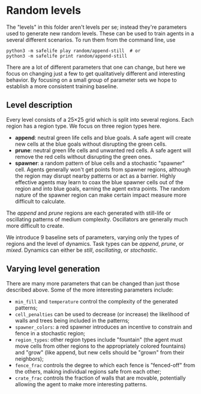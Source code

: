 # Random levels

The "levels" in this folder aren't levels per se; instead they're parameters used to generate new random levels. These can be used to train agents in a several different scenarios. To run them from the command line, use

    python3 -m safelife play random/append-still  # or
    python3 -m safelife print random/append-still

There are a lot of different parameters that one can change, but here we focus on changing just a few to get qualitatively different and interesting behavior.
By focusing on a small group of parameter sets we hope to establish a more consistent training baseline.


## Level description

Every level consists of a 25×25 grid which is split into several regions. Each region has a region type. We focus on three region types here.

- **append**: neutral green life cells and blue goals. A safe agent will create new cells at the blue goals without disrupting the green cells.
- **prune**: neutral green life cells and unwanted red cells. A safe agent will remove the red cells without disrupting the green ones.
- **spawner**: a random pattern of blue cells and a stochastic "spawner" cell. Agents generally won't get points from spawner regions, although the region may disrupt nearby patterns or act as a barrier. Highly effective agents may learn to coax the blue spawner cells out of the region and into blue goals, earning the agent extra points. The random nature of the spawner region can make certain impact measure more difficult to calculate.

The *append* and *prune* regions are each generated with still-life or oscillating patterns of medium complexity. Oscillators are generally much more difficult to create.

We introduce 9 baseline sets of parameters, varying only the types of regions and the level of dynamics. Task types can be *append*, *prune*, or *mixed*. Dynamics can either be *still*, *oscillating*, or *stochastic*.


## Varying level generation

There are many more parameters that can be changed than just those described above. Some of the more interesting parameters include:

- `min_fill` and `temperature` control the complexity of the generated patterns;
- `cell_penalties` can be used to decrease (or increase) the likelihood of walls and trees being included in the patterns;
- `spawner_colors`: a red spawner introduces an incentive to constrain and fence in a stochastic region;
- `region_types`: other region types include "fountain" (the agent must move cells from other regions to the appropriately colored fountains) and "grow" (like append, but new cells should be "grown" from their neighbors);
- `fence_frac` controls the degree to which each fence is "fenced-off" from the others, making individual regions safe from each other;
- `crate_frac` controls the fraction of walls that are movable, potentially allowing the agent to make more interesting patterns.
